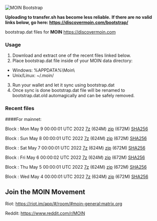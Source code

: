 ![MOIN Bootstrap](https://i.imgur.com/KjM1jMp.jpg)

**Uploading to transfer.sh has become less reliable.**
**If there are no valid links below, go here: https://discovermoin.com/bootstrap/**

bootstrap.dat files for **MOIN** https://discovermoin.com

### Usage

1. Download and extract one of the recent files linked below.
2. Place bootstrap.dat file inside of your MOIN data directory:
 - Windows: %APPDATA%\Moin\
 - Unix/Linux: ~/.moin/
3. Run your wallet and let it sync using bootstrap.dat
4. Once sync is done bootstrap.dat file will be renamed to bootstrap.dat.old automagically and can be safely removed.


### Recent files

####For mainnet:

Block : Mon May  9 00:00:01 UTC 2022 [7z](https://transfer.sh/ihAJSq/bootstrap.dat.20220509.7z) (624M) [zip](https://transfer.sh/dp06hp/bootstrap.dat.20220509.zip) (672M) [SHA256](https://transfer.sh/1RSI37/sha256.txt)

Block : Sun May  8 00:00:01 UTC 2022 [7z](https://transfer.sh/hyKnbj/bootstrap.dat.20220508.7z) (624M) [zip](https://transfer.sh/hoxGus/bootstrap.dat.20220508.zip) (672M) [SHA256](https://transfer.sh/688kLa/sha256.txt)

Block : Sat May  7 00:00:01 UTC 2022 [7z](https://transfer.sh/aVgBcs/bootstrap.dat.20220507.7z) (624M) [zip](https://transfer.sh/hui3I4/bootstrap.dat.20220507.zip) (672M) [SHA256](https://transfer.sh/9E13Fj/sha256.txt)

Block : Fri May  6 00:00:02 UTC 2022 [7z](https://transfer.sh/o8auPC/bootstrap.dat.20220506.7z) (624M) [zip](https://transfer.sh/L1fEl0/bootstrap.dat.20220506.zip) (672M) [SHA256](https://transfer.sh/QK3FkK/sha256.txt)

Block : Thu May  5 00:00:01 UTC 2022 [7z](https://transfer.sh/aPEIpU/bootstrap.dat.20220505.7z) (624M) [zip](https://transfer.sh/N6EiOK/bootstrap.dat.20220505.zip) (672M) [SHA256](https://transfer.sh/Pnc66V/sha256.txt)

Block : Wed May  4 00:00:01 UTC 2022 [7z](https://transfer.sh/LUrOCU/bootstrap.dat.20220504.7z) (624M) [zip](https://transfer.sh/s0xn3t/bootstrap.dat.20220504.zip) (672M) [SHA256](https://transfer.sh/pKPDQ5/sha256.txt)

## Join the MOIN Movement

Riot: https://riot.im/app/#/room/#moin-general:matrix.org

Reddit: https://www.reddit.com/r/MOIN
